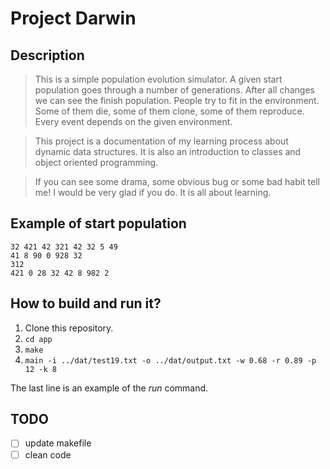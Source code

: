 # Project Darwin

## Description

> This is a simple population evolution simulator. A given start population goes through a number of generations. After all changes we can see the finish population. People try to fit in the environment. Some of them die, some of them clone, some of them reproduce. Every event depends on the given environment.

> This project is a documentation of my learning process about dynamic data structures. It is also an introduction to classes and object oriented programming.

> If you can see some drama, some obvious bug or some bad habit tell me! I would be very glad if you do. It is all about learning.

## Example of start population

```
32 421 42 321 42 32 5 49
41 8 90 0 928 32
312
421 0 28 32 42 8 982 2
```

## How to build and run it?

1. Clone this repository.
2. `cd app`
3. `make`
4. `main -i ../dat/test19.txt -o ../dat/output.txt -w 0.68 -r 0.89 -p 12 -k 8`

The last line is an example of the *run* command.

## TODO
- [ ] update makefile
- [ ] clean code
